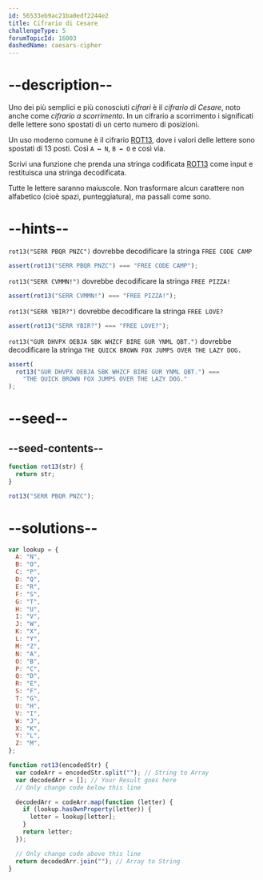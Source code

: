 ```yaml
---
id: 56533eb9ac21ba0edf2244e2
title: Cifrario di Cesare
challengeType: 5
forumTopicId: 16003
dashedName: caesars-cipher
---
```


# --description--

Uno dei più semplici e più conosciuti <dfn>cifrari</dfn> è il <dfn>cifrario di Cesare</dfn>, noto anche come <dfn>cifrario a scorrimento</dfn>. In un cifrario a scorrimento i significati delle lettere sono spostati di un certo numero di posizioni.

Un uso moderno comune è il cifrario [ROT13](https://en.wikipedia.org/wiki/ROT13), dove i valori delle lettere sono spostati di 13 posti. Così `A ↔ N`, `B ↔ O` e così via.

Scrivi una funzione che prenda una stringa codificata [ROT13](https://en.wikipedia.org/wiki/ROT13) come input e restituisca una stringa decodificata.

Tutte le lettere saranno maiuscole. Non trasformare alcun carattere non alfabetico (cioè spazi, punteggiatura), ma passali come sono.

# --hints--

`rot13("SERR PBQR PNZC")` dovrebbe decodificare la stringa `FREE CODE CAMP`

```js
assert(rot13("SERR PBQR PNZC") === "FREE CODE CAMP");
```

`rot13("SERR CVMMN!")` dovrebbe decodificare la stringa `FREE PIZZA!`

```js
assert(rot13("SERR CVMMN!") === "FREE PIZZA!");
```

`rot13("SERR YBIR?")` dovrebbe decodificare la stringa `FREE LOVE?`

```js
assert(rot13("SERR YBIR?") === "FREE LOVE?");
```

`rot13("GUR DHVPX OEBJA SBK WHZCF BIRE GUR YNML QBT.")` dovrebbe decodificare la stringa `THE QUICK BROWN FOX JUMPS OVER THE LAZY DOG.`

```js
assert(
  rot13("GUR DHVPX OEBJA SBK WHZCF BIRE GUR YNML QBT.") ===
    "THE QUICK BROWN FOX JUMPS OVER THE LAZY DOG."
);
```

# --seed--

## --seed-contents--

```js
function rot13(str) {
  return str;
}

rot13("SERR PBQR PNZC");
```

# --solutions--

```js
var lookup = {
  A: "N",
  B: "O",
  C: "P",
  D: "Q",
  E: "R",
  F: "S",
  G: "T",
  H: "U",
  I: "V",
  J: "W",
  K: "X",
  L: "Y",
  M: "Z",
  N: "A",
  O: "B",
  P: "C",
  Q: "D",
  R: "E",
  S: "F",
  T: "G",
  U: "H",
  V: "I",
  W: "J",
  X: "K",
  Y: "L",
  Z: "M",
};

function rot13(encodedStr) {
  var codeArr = encodedStr.split(""); // String to Array
  var decodedArr = []; // Your Result goes here
  // Only change code below this line

  decodedArr = codeArr.map(function (letter) {
    if (lookup.hasOwnProperty(letter)) {
      letter = lookup[letter];
    }
    return letter;
  });

  // Only change code above this line
  return decodedArr.join(""); // Array to String
}
```
